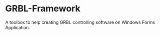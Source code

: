 # GRBL-Framework
 A toolbox to help creating GRBL controlling software on Windows Forms Application.
